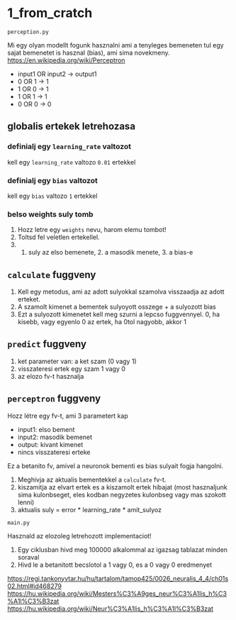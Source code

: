 # 1_from_cratch

`perception.py`

Mi egy olyan modellt fogunk hasznalni ami a tenyleges
bemeneten tul egy sajat bemenetet is hasznal (bias), ami sima
novekmeny.
https://en.wikipedia.org/wiki/Perceptron

* input1 OR input2 -> output1
* 0 OR 1 -> 1
* 1 OR 0 -> 1
* 1 OR 1 -> 1
* 0 OR 0 -> 0

## globalis ertekek letrehozasa

### definialj egy `learning_rate` valtozot
kell egy `learning_rate` valtozo `0.01` ertekkel

### definialj egy `bias` valtozot
kell egy `bias` valtozo `1` ertekkel

### belso weights suly tomb 
1. Hozz letre egy `weights` nevu, harom elemu tombot!
2. Toltsd fel veletlen ertekellel.
3. 1. suly az elso bemenete, 2. a masodik menete, 3. a bias-e

## `calculate` fuggveny
1. Kell egy metodus, ami az adott sulyokkal szamolva visszaadja
az adott erteket.
2. A szamolt kimenet a bementek sulyoyott osszege + a sulyozott bias 
3. Ezt a sulyozott kimenetet kell meg szurni a lepcso fuggvennyel. 
   0, ha kisebb, vagy egyenlo 0 az ertek, ha 0tol nagyobb, akkor 1

## `predict` fuggveny
1. ket parameter van: a ket szam (0 vagy 1)
2. visszateresi ertek egy szam 1 vagy 0
3. az elozo fv-t hasznalja

## `perceptron` fuggveny
Hozz létre egy fv-t, ami 3 parametert kap
* input1: elso bement
* input2: masodik bemenet
* output: kivant kimenet
* nincs visszateresi erteke

Ez a betanito fv, amivel a neuronok bementi es bias sulyait fogja hangolni.
1. Meghivja az aktualis bementekkel a `calculate` fv-t.
2. kiszamitja az elvart ertek es a kiszamolt ertek hibajat 
   (most hasznaljunk sima kulonbseget, eles kodban negyzetes kulonbseg vagy mas szokott lenni)
3. aktualis suly = error * learning_rate * amit_sulyoz


`main.py`

Hasznald az elozoleg letrehozott implementaciot!
1. Egy ciklusban hivd meg 100000 alkalommal az igazsag tablazat minden soraval
2. Hivd le a betanitott becslotol a 1 vagy 0, es a 0 vagy 0 eredmenyet


https://regi.tankonyvtar.hu/hu/tartalom/tamop425/0026_neuralis_4_4/ch01s02.html#id468279
https://hu.wikipedia.org/wiki/Mesters%C3%A9ges_neur%C3%A1lis_h%C3%A1l%C3%B3zat
https://hu.wikipedia.org/wiki/Neur%C3%A1lis_h%C3%A1l%C3%B3zat